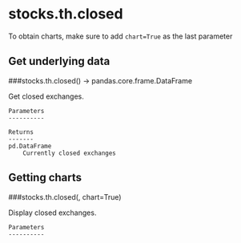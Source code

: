 # stocks.th.closed

To obtain charts, make sure to add `chart=True` as the last parameter

## Get underlying data 
###stocks.th.closed() -> pandas.core.frame.DataFrame

Get closed exchanges.

    Parameters
    ----------

    Returns
    -------
    pd.DataFrame
        Currently closed exchanges

## Getting charts 
###stocks.th.closed(, chart=True)

Display closed exchanges.

    Parameters
    ----------
